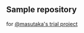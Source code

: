 ## Sample repository

for [@masutaka's trial project](https://github.com/users/masutaka/projects/2)

